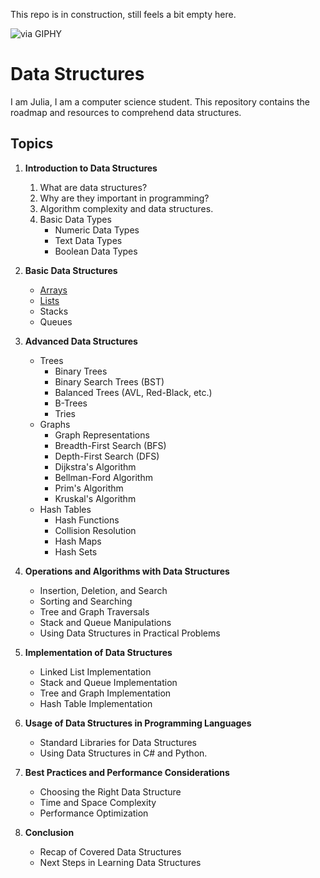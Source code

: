 This repo is in construction, still feels a bit empty here.

![[via GIPHY](https://giphy.com/gifs/season-6-the-simpsons-6x18-xT5LMBIW4I7671tqX)](https://github.com/iamjuliadarosa/darosadev-data-structures/assets/images/giphy.gif)

# Data Structures

I am Julia, I am a computer science student. This repository contains the roadmap and resources to comprehend data structures.

## Topics
1. **Introduction to Data Structures**
   1. What are data structures?
   2. Why are they important in programming?
   3. Algorithm complexity and data structures.
   4. Basic Data Types
      - Numeric Data Types
      - Text Data Types
      - Boolean Data Types

2. **Basic Data Structures**
   - [Arrays](basic-data-structures\arrays\intro.md)
   - [Lists](basic-data-structures\lists\intro.md)
   - Stacks
   - Queues

3. **Advanced Data Structures**
   - Trees
     - Binary Trees
     - Binary Search Trees (BST)
     - Balanced Trees (AVL, Red-Black, etc.)
     - B-Trees
     - Tries
   - Graphs
     - Graph Representations
     - Breadth-First Search (BFS)
     - Depth-First Search (DFS)
     - Dijkstra's Algorithm
     - Bellman-Ford Algorithm
     - Prim's Algorithm
     - Kruskal's Algorithm
   - Hash Tables
     - Hash Functions
     - Collision Resolution
     - Hash Maps
     - Hash Sets

4. **Operations and Algorithms with Data Structures**
   - Insertion, Deletion, and Search
   - Sorting and Searching
   - Tree and Graph Traversals
   - Stack and Queue Manipulations
   - Using Data Structures in Practical Problems

5. **Implementation of Data Structures**
   - Linked List Implementation
   - Stack and Queue Implementation
   - Tree and Graph Implementation
   - Hash Table Implementation

6. **Usage of Data Structures in Programming Languages**
   - Standard Libraries for Data Structures
   - Using Data Structures in C# and Python.

7. **Best Practices and Performance Considerations**
   - Choosing the Right Data Structure
   - Time and Space Complexity
   - Performance Optimization

8. **Conclusion**
   - Recap of Covered Data Structures
   - Next Steps in Learning Data Structures
